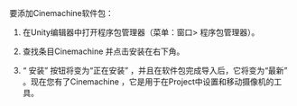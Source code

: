 要添加Cinemachine软件包：
1.   在Unity编辑器中打开程序包管理器（菜单：窗口> 程序包管理器）。
2.   查找条目Cinemachine 并点击安装在右下角。

3.   “ 安装” 按钮将变为“正在安装” ，并且在软件包完成导入后，它将变为“最新” 。现在您有了Cinemachine ，它是用于在Project中设置和移动摄像机的工具。 